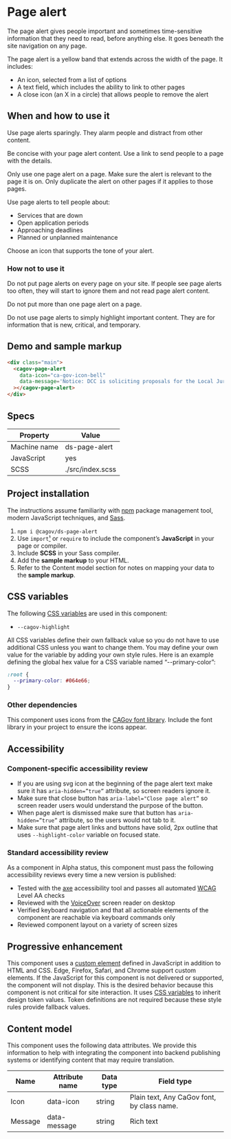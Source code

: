# Page alert

The page alert gives people important and sometimes time-sensitive information that they need to read, before anything else. It goes beneath the site navigation on any page.

The page alert is a yellow band that extends across the width of the page. It includes:

- An icon, selected from a list of options
- A text field, which includes the ability to link to other pages
- A close icon (an X in a circle) that allows people to remove the alert

## When and how to use it

Use page alerts sparingly. They alarm people and distract from other content.

Be concise with your page alert content. Use a link to send people to a page with the details.

Only use one page alert on a page. Make sure the alert is relevant to the page it is on. Only duplicate the alert on other pages if it applies to those pages.

Use page alerts to tell people about:

- Services that are down
- Open application periods
- Approaching deadlines
- Planned or unplanned maintenance

Choose an icon that supports the tone of your alert.

### How not to use it

Do not put page alerts on every page on your site. If people see page alerts too often, they will start to ignore them and not read page alert content.

Do not put more than one page alert on a page.

Do not use page alerts to simply highlight important content. They are for information that is new, critical, and temporary.

## Demo and sample markup

<html-preview>

```html preview
<div class="main">
  <cagov-page-alert
    data-icon="ca-gov-icon-bell"
    data-message='Notice: DCC is soliciting proposals for the Local Jurisdiction Assistance Grant Program. <a href="/about-us/grant-funding/local-jurisdiction-assistance-grant-program/">Learn more</a>.'
  ></cagov-page-alert>
</div>
```

</html-preview>

## Specs

| Property     | Value            |
| ------------ | ---------------- |
| Machine name | ds-page-alert    |
| JavaScript   | yes              |
| SCSS         | ./src/index.scss |

## Project installation

The instructions assume familiarity with [npm](https://npmjs.com) package management tool, modern JavaScript techniques, and [Sass](https://sass-lang.com/).

1. `npm i @cagov/ds-page-alert`
2. Use `import`[¹](/footnotes/#footnote1) or `require` to include the component’s **JavaScript** in your page or compiler.
3. Include **SCSS** in your Sass compiler.
4. Add the **sample markup** to your HTML.
5. Refer to the Content model section for notes on mapping your data to the **sample markup**.

## CSS variables

The following [CSS variables](https://developer.mozilla.org/en-US/docs/Web/CSS/Using_CSS_custom_properties) are used in this component:

- `--cagov-highlight`

All CSS variables define their own fallback value so you do not have to use additional CSS unless you want to change them. You may define your own value for the variable by adding your own style rules. Here is an example defining the global hex value for a CSS variable named “--primary-color”:

```css
:root {
  --primary-color: #064e66;
}
```

### Other dependencies

This component uses icons from the [CAGov font library](https://template.webstandards.ca.gov/sample/icon-fonts.html). Include the font library in your project to ensure the icons appear.

## Accessibility

### Component-specific accessibility review

- If you are using svg icon at the beginning of the page alert text make sure it has `aria-hidden=”true”` attribute, so screen readers ignore it.
- Make sure that close button has `aria-label="Close page alert”` so screen reader users would understand the purpose of the button.
- When page alert is dismissed make sure that button has `aria-hidden=”true”` attribute, so the users would not tab to it.
- Make sure that page alert links and buttons have solid, 2px outline that uses `--highlight-color` variable on focused state.

### Standard accessibility review

As a component in Alpha status, this component must pass the following accessibility reviews every time a new version is published:

- Tested with the [axe](https://www.deque.com/axe/) accessibility tool and passes all automated [WCAG](https://www.w3.org/TR/WCAG21/) Level AA checks
- Reviewed with the [VoiceOver](https://www.apple.com/voiceover/info/guide/_1121.html) screen reader on desktop
- Verified keyboard navigation and that all actionable elements of the component are reachable via keyboard commands only
- Reviewed component layout on a variety of screen sizes

## Progressive enhancement

This component uses a [custom element](https://developer.mozilla.org/en-US/docs/Web/Web_Components/Using_custom_elements) defined in JavaScript in addition to HTML and CSS. Edge, Firefox, Safari, and Chrome support custom elements. If the JavaScript for this component is not delivered or supported, the component will not display. This is the desired behavior because this component is not critical for site interaction. It uses [CSS variables](<https://developer.mozilla.org/en-US/docs/Web/CSS/var()#syntax>) to inherit design token values. Token definitions are not required because these style rules provide fallback values.

## Content model

This component uses the following data attributes. We provide this information to help with integrating the component into backend publishing systems or identifying content that may require translation.

| Name    | Attribute name | Data type | Field type                                 |
| ------- | -------------- | --------- | ------------------------------------------ |
| Icon    | data-icon      | string    | Plain text, Any CaGov font, by class name. |
| Message | data-message   | string    | Rich text                                  |
